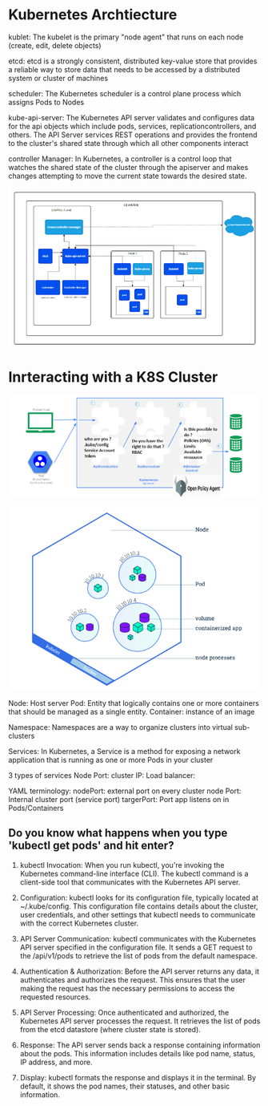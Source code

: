 
# Kubernetes Archtiecture

kublet: The kubelet is the primary "node agent" that runs on each node (create, edit, delete objects)

etcd: etcd is a strongly consistent, distributed key-value store that provides a reliable way to store data that needs to be accessed by a distributed system or cluster of machines

scheduler: The Kubernetes scheduler is a control plane process which assigns Pods to Nodes

kube-api-server: The Kubernetes API server validates and configures data for the api objects which include pods, services, replicationcontrollers, and others. The API Server services REST operations and provides the frontend to the cluster's shared state through which all other components interact

controller Manager: In Kubernetes, a controller is a control loop that watches the shared state of the cluster through the apiserver and makes changes attempting to move the current state towards the desired state.



![Alt text](<images/Cluster Architecture _ Kubernetes.png>)


# Inrteracting with a K8S Cluster 

![Alt text](<images/access control k8s.png>)



![Alt text](<images/Viewing Pods and Nodes _ Kubernetes.png>)


Node: Host server
Pod: Entity that logically contains one or more containers that should be managed as a single entity.
Container: instance of an image

Namespace: Namespaces are a way to organize clusters into virtual sub-clusters

Services: In Kubernetes, a Service is a method for exposing a network application that is running as one or more Pods in your cluster

3 types of services
Node Port:
cluster IP:
Load balancer:

YAML terminology:
nodePort: external port on every cluster node
Port: Internal cluster port (service port)
targerPort: Port app listens on in Pods/Containers



## Do you know what happens when you type 'kubectl get pods' and hit enter?


1. kubectl Invocation: When you run kubectl, you're invoking the Kubernetes command-line interface (CLI). The kubectl command is a client-side tool that communicates with the Kubernetes API server.

2. Configuration: kubectl looks for its configuration file, typically located at ~/.kube/config. This configuration file contains details about the cluster, user credentials, and other settings that kubectl needs to communicate with the correct Kubernetes cluster.

3. API Server Communication: kubectl communicates with the Kubernetes API server specified in the configuration file. It sends a GET request to the /api/v1/pods to retrieve the list of pods from the default namespace.

4. Authentication & Authorization: Before the API server returns any data, it authenticates and authorizes the request. This ensures that the user making the request has the necessary permissions to access the requested resources.

5. API Server Processing: Once authenticated and authorized, the Kubernetes API server processes the request. It retrieves the list of pods from the etcd datastore (where cluster state is stored).

6. Response: The API server sends back a response containing information about the pods. This information includes details like pod name, status, IP address, and more.

7. Display: kubectl formats the response and displays it in the terminal. By default, it shows the pod names, their statuses, and other basic information.
